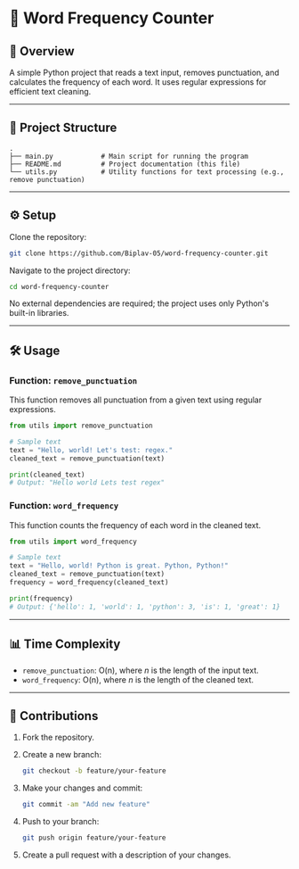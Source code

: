 # 🧠 Word Frequency Counter

## 📜 Overview

A simple Python project that reads a text input, removes punctuation, and calculates the frequency of each word. It uses regular expressions for efficient text cleaning.

---

## 📂 Project Structure

```
.
├── main.py            # Main script for running the program
├── README.md          # Project documentation (this file)
└── utils.py           # Utility functions for text processing (e.g., remove punctuation)
```

---

## ⚙️ Setup

Clone the repository:

```bash
git clone https://github.com/Biplav-05/word-frequency-counter.git
```

Navigate to the project directory:

```bash
cd word-frequency-counter
```

No external dependencies are required; the project uses only Python's built-in libraries.

---

## 🛠️ Usage

### Function: `remove_punctuation`

This function removes all punctuation from a given text using regular expressions.

```python
from utils import remove_punctuation

# Sample text
text = "Hello, world! Let's test: regex."
cleaned_text = remove_punctuation(text)

print(cleaned_text)
# Output: "Hello world Lets test regex"
```

### Function: `word_frequency`

This function counts the frequency of each word in the cleaned text.

```python
from utils import word_frequency

# Sample text
text = "Hello, world! Python is great. Python, Python!"
cleaned_text = remove_punctuation(text)
frequency = word_frequency(cleaned_text)

print(frequency)
# Output: {'hello': 1, 'world': 1, 'python': 3, 'is': 1, 'great': 1}
```

---

## 📊 Time Complexity

- `remove_punctuation`: O(n), where _n_ is the length of the input text.
- `word_frequency`: O(n), where _n_ is the length of the cleaned text.

---

## 🤝 Contributions

1. Fork the repository.
2. Create a new branch:

   ```bash
   git checkout -b feature/your-feature
   ```

3. Make your changes and commit:

   ```bash
   git commit -am "Add new feature"
   ```

4. Push to your branch:

   ```bash
   git push origin feature/your-feature
   ```

5. Create a pull request with a description of your changes.
